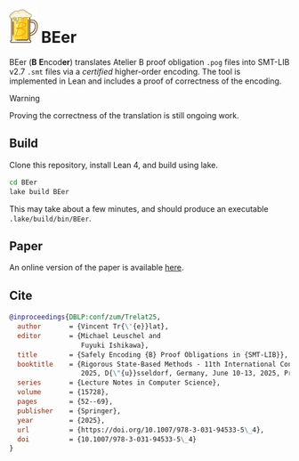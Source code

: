 # <img src=".assets/beer.png" height="60px"> BEer

BEer (**B** **E**ncod**er**) translates Atelier B proof obligation `.pog` files into SMT-LIB v2.7 `.smt` files via a _certified_ higher-order encoding.
The tool is implemented in Lean and includes a proof of correctness of the encoding.

> [!WARNING]
> Proving the correctness of the translation is still ongoing work.

## Build
Clone this repository, install Lean 4, and build using lake.
```bash
cd BEer
lake build BEer
```
This may take about a few minutes, and should produce an executable `.lake/build/bin/BEer`.

## Paper
An online version of the paper is available [here](https://vtrelat.github.io/papers/abz25.pdf).

## Cite
```bib
@inproceedings{DBLP:conf/zum/Trelat25,
  author       = {Vincent Tr{\'{e}}lat},
  editor       = {Michael Leuschel and
                  Fuyuki Ishikawa},
  title        = {Safely Encoding {B} Proof Obligations in {SMT-LIB}},
  booktitle    = {Rigorous State-Based Methods - 11th International Conference, {ABZ}
                  2025, D{\"{u}}sseldorf, Germany, June 10-13, 2025, Proceedings},
  series       = {Lecture Notes in Computer Science},
  volume       = {15728},
  pages        = {52--69},
  publisher    = {Springer},
  year         = {2025},
  url          = {https://doi.org/10.1007/978-3-031-94533-5\_4},
  doi          = {10.1007/978-3-031-94533-5\_4}
}
```
